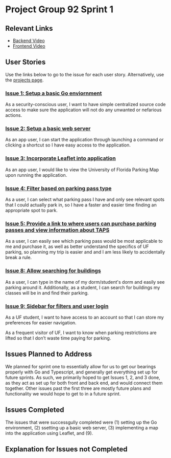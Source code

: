 # Project Group 92 Sprint 1

## Relevant Links
- [Backend Video](https://youtu.be/GyUN9wWJ888 
)
- [Frontend Video](https://youtu.be/2tVi8m7m4zs)

## User Stories

Use the links below to go to the issue for each user story. Alternatively, use the [projects page](https://github.com/users/burschc/projects/1).

### [Issue 1: Setup a basic Go enviornment](https://github.com/burschc/CEN3031-Project-Group92/issues/1)
As a security-conscious user, I want to have simple centralized source code access to make sure the application will not do any unwanted or nefarious actions.

### [Issue 2: Setup a basic web server](https://github.com/burschc/CEN3031-Project-Group92/issues/2)
As an app user, I can start the application through launching a command or clicking a shortcut so I have easy access to the application.

### [Issue 3: Incorporate Leaflet into application](https://github.com/burschc/CEN3031-Project-Group92/issues/3)
As an app user, I would like to view the University of Florida Parking Map upon running the application.

### [Issue 4: Filter based on parking pass type](https://github.com/burschc/CEN3031-Project-Group92/issues/4)
As a user, I can select what parking pass I have and only see relevant spots that I could actually park in, so I have a faster and easier time finding an appropriate spot to park.

### [Issue 5: Provide a link to where users can purchase parking passes and view information about TAPS](https://github.com/burschc/CEN3031-Project-Group92/issues/5)
As a user, I can easily see which parking pass would be most applicable to me and purchase it, as well as better understand the specifics of UF parking, so planning my trip is easier and and I am less likely to accidentally break a rule.

### [Issue 8: Allow searching for buildings](https://github.com/burschc/CEN3031-Project-Group92/issues/8)
As a user, I can type in the name of my dorm/student's dorm and easily see parking around it. Additionally, as a student, I can search for buildings my classes will be in and find their parking.

### [Issue 9: Sidebar for filters and user login](https://github.com/burschc/CEN3031-Project-Group92/issues/9)
As a UF student, I want to have access to an account so that I can store my preferences for easier navigation.

As a frequent visitor of UF, I want to know when parking restrictions are lifted so that I don’t waste time paying for parking.

## Issues Planned to Address
We planned for sprint one to essentially allow for us to get our bearings properly with Go and Typescript, and generally get everything set up for future sprints. 
As such, we primarily hoped to get Issues 1, 2, and 3 done, as they act as set up for both front and back end, and would connect them together. Other issues past the first three are mostly future plans and functionality we would hope to get to in a future sprint.

## Issues Completed
The issues that were successgully completed were (1) setting up the Go environment, (2) ssetting up a basic web server, (3) implementing a map into the application using Leaflet, and (9).

## Explanation for Issues not Completed